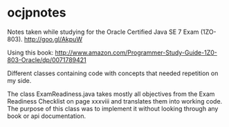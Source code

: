 ocjpnotes
=========

Notes taken while studying for the Oracle Certified Java SE 7 Exam (1ZO-803).
http://goo.gl/AkpuW

Using this book:
http://www.amazon.com/Programmer-Study-Guide-1Z0-803-Oracle/dp/0071789421

Different classes containing code with concepts that needed repetition on my side.

The class ExamReadiness.java takes mostly all objectives from the Exam Readiness Checklist on page xxxviii and translates them into working code.
The purpose of this class was to implement it without looking through any book or api documentation.

